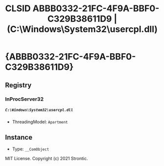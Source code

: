 ﻿---
title: "CLSID ABBB0332-21FC-4F9A-BBF0-C329B38611D9 | (C:\\Windows\\System32\\usercpl.dll)"
excerpt: What is COM-Object CLSID ABBB0332-21FC-4F9A-BBF0-C329B38611D9?
---

# {ABBB0332-21FC-4F9A-BBF0-C329B38611D9}


## Registry


### InProcServer32

##### `C:\Windows\System32\usercpl.dll`
* ThreadingModel: `Apartment`

## Instance

* Type: `__ComObject`

MIT License. Copyright (c) 2021 Strontic.


